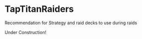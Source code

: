 # TapTitanRaiders
Recommendation for Strategy and raid decks to use during raids


Under Construction!
